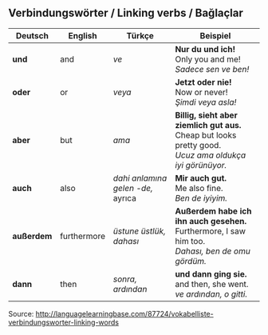 ## Verbindungswörter / Linking verbs / Bağlaçlar

Deutsch | English | Türkçe | Beispiel
--- | --- | --- | ---
**und** | and | _ve_ | **Nur du und ich!**<br>Only you and me!<br>_Sadece sen ve ben!_
**oder** | or | _veya_ | **Jetzt oder nie!**<br>Now or never!<br>_Şimdi veya asla!_
**aber** | but | _ama_ | **Billig, sieht aber ziemlich gut aus.**<br>Cheap but looks pretty good.<br>_Ucuz ama oldukça iyi görünüyor._
**auch** | also | _dahi anlamına gelen -de,_<br>ayrıca | **Mir auch gut.**<br>Me also fine.<br>_Ben de iyiyim._
**außerdem** | furthermore | _üstune üstlük, dahası_ | **Außerdem habe ich ihn auch gesehen.**<br>Furthermore, I saw him too.<br>_Dahası, ben de omu gördüm._
**dann** | then | _sonra, ardından_ | **und dann ging sie.**<br>and then, she went.<br>_ve ardından, o gitti._

Source: http://languagelearningbase.com/87724/vokabelliste-verbindungsworter-linking-words
